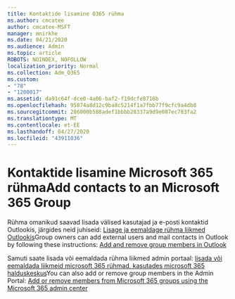 ```yaml
---
title: Kontaktide lisamine O365 rühma
ms.author: cmcatee
author: cmcatee-MSFT
manager: mnirkhe
ms.date: 04/21/2020
ms.audience: Admin
ms.topic: article
ROBOTS: NOINDEX, NOFOLLOW
localization_priority: Normal
ms.collection: Adm_O365
ms.custom:
- "78"
- "1200017"
ms.assetid: da91c64f-dce0-4a06-baf2-f19dcfe8716b
ms.openlocfilehash: 95874a8d12c9ba8c5214f1a7fbb77f9cfc9a4db8
ms.sourcegitcommit: 286000b588adef1bbbb28337a9d9e087ec783fa2
ms.translationtype: MT
ms.contentlocale: et-EE
ms.lasthandoff: 04/27/2020
ms.locfileid: "43911036"
---
```

# <a name="add-contacts-to-an-microsoft-365-group"></a><span data-ttu-id="fafe9-102">Kontaktide lisamine Microsoft 365 rühma</span><span class="sxs-lookup"><span data-stu-id="fafe9-102">Add contacts to an Microsoft 365 Group</span></span>

<span data-ttu-id="fafe9-103">Rühma omanikud saavad lisada välised kasutajad ja e-posti kontaktid Outlookis, järgides neid juhiseid: [Lisage ja eemaldage rühma liikmed Outlookis](https://support.office.com/article/3b650f4a-5c9b-4f94-a1bb-0cca4b1091de?wt.mc_id=add_contacts_group.aspx)</span><span class="sxs-lookup"><span data-stu-id="fafe9-103">Group owners can add external users and mail contacts in Outlook by following these instructions: [Add and remove group members in Outlook](https://support.office.com/article/3b650f4a-5c9b-4f94-a1bb-0cca4b1091de?wt.mc_id=add_contacts_group.aspx)</span></span>
  
<span data-ttu-id="fafe9-104">Samuti saate lisada või eemaldada rühma liikmed admin portaal: [lisada või eemaldada liikmeid microsoft 365 rühmad, kasutades microsoft 365 halduskeskus](https://docs.microsoft.com/office365/admin/create-groups/add-or-remove-members-from-groups)</span><span class="sxs-lookup"><span data-stu-id="fafe9-104">You can also add or remove group members in the Admin Portal: [Add or remove members from Microsoft 365 groups using the Microsoft 365 admin center](https://docs.microsoft.com/office365/admin/create-groups/add-or-remove-members-from-groups)</span></span>